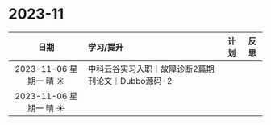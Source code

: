 # 2023-11

|          日期           | 学习/提升                                          | 计划 | 反思 |
| :---------------------: | :------------------------------------------------- | :--: | :--: |
| 2023-11-06 星期一  晴 ☀️ | 中科云谷实习入职｜故障诊断2篇期刊论文｜Dubbo源码-2 |      |      |
| 2023-11-06 星期一  晴 ☀️ |                                                    |      |      |